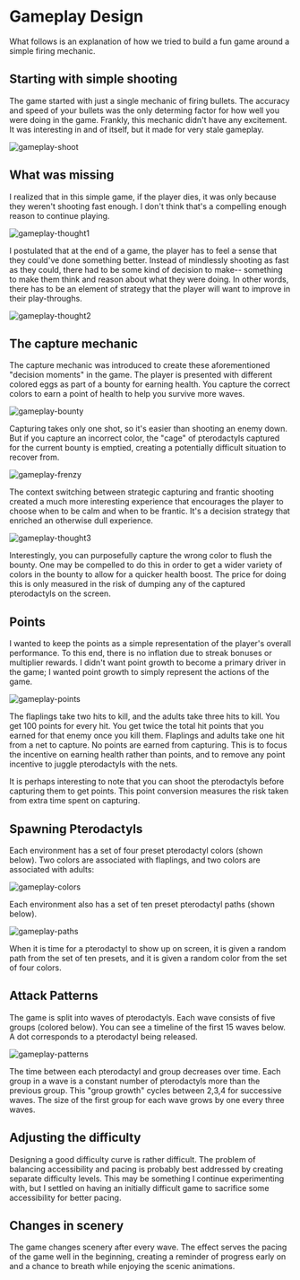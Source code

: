 # Gameplay Design

What follows is an explanation of how we tried to build a fun game around a
simple firing mechanic.

## Starting with simple shooting

The game started with just a single mechanic of firing bullets.  The accuracy
and speed of your bullets was the only determing factor for how well you were
doing in the game.  Frankly, this mechanic didn't have any excitement.  It was
interesting in and of itself, but it made for very stale gameplay.

![gameplay-shoot](img/gameplay-shoot.png)

## What was missing

I realized that in this simple game, if the player dies, it was only because
they weren't shooting fast enough.  I don't think that's a compelling enough
reason to continue playing.

![gameplay-thought1](img/gameplay-thought1.png)

I postulated that at the end of a game, the player has to feel a sense that
they could've done something better.  Instead of mindlessly shooting as fast as
they could, there had to be some kind of decision to make-- something to make
them think and reason about what they were doing.  In other words, there has to
be an element of strategy that the player will want to improve in their
play-throughs.

![gameplay-thought2](img/gameplay-thought2.png)

## The capture mechanic

The capture mechanic was introduced to create these aforementioned "decision
moments" in the game.  The player is presented with different colored eggs
as part of a bounty for earning health.  You capture the correct colors
to earn a point of health to help you survive more waves.

![gameplay-bounty](img/gameplay-bounty.png)

Capturing takes only one shot, so it's easier than shooting an enemy down.  But
if you capture an incorrect color, the "cage" of pterodactyls captured for the
current bounty is emptied, creating a potentially difficult situation to
recover from.

![gameplay-frenzy](img/gameplay-frenzy.png)

The context switching between strategic capturing and frantic shooting created
a much more interesting experience that encourages the player to choose when to
be calm and when to be frantic.  It's a decision strategy that enriched an
otherwise dull experience.

![gameplay-thought3](img/gameplay-thought3.png)

Interestingly, you can purposefully capture the wrong color to flush the
bounty. One may be compelled to do this in order to get a wider variety of
colors in the bounty to allow for a quicker health boost.  The price for doing
this is only measured in the risk of dumping any of the captured pterodactyls
on the screen.

## Points

I wanted to keep the points as a simple representation of the player's overall
performance. To this end, there is no inflation due to streak bonuses or
multiplier rewards. I didn't want point growth to become a primary driver in
the game; I wanted point growth to simply represent the actions of the game.

![gameplay-points](img/gameplay-points.png)

The flaplings take two hits to kill, and the adults take three hits to kill.
You get 100 points for every hit.  You get twice the total hit points that you
earned for that enemy once you kill them.  Flaplings and adults take one hit
from a net to capture.  No points are earned from capturing.  This is to focus
the incentive on earning health rather than points, and to remove any point
incentive to juggle pterodactyls with the nets.

It is perhaps interesting to note that you can shoot the pterodactyls before
capturing them to get points. This point conversion measures the risk taken
from extra time spent on capturing.

## Spawning Pterodactyls

Each environment has a set of four preset pterodactyl colors (shown below).
Two colors are associated with flaplings, and two colors are associated with
adults:

![gameplay-colors](img/gameplay-colors.png)

Each environment also has a set of ten preset pterodactyl paths (shown below).  

![gameplay-paths](img/gameplay-paths.png)

When it is time for a pterodactyl to show up on screen, it is given a random
path from the set of ten presets, and it is given a random color from the set
of four colors.

## Attack Patterns

The game is split into waves of pterodactyls.  Each wave consists of five
groups (colored below).  You can see a timeline of the first 15 waves below.  A
dot corresponds to a pterodactyl being released.

![gameplay-patterns](img/gameplay-patterns.png)

The time between each pterodactyl and group decreases over time.  Each group in
a wave is a constant number of pterodactyls more than the previous group.  This
"group growth" cycles between 2,3,4 for successive waves.  The size of the
first group for each wave grows by one every three waves.

## Adjusting the difficulty

Designing a good difficulty curve is rather difficult.  The problem of
balancing accessibility and pacing is probably best addressed by creating
separate difficulty levels.  This may be something I continue experimenting
with, but I settled on having an initially difficult game to sacrifice some
accessibility for better pacing.

## Changes in scenery

The game changes scenery after every wave.  The effect serves the pacing of the
game well in the beginning, creating a reminder of progress early on and a
chance to breath while enjoying the scenic animations.
